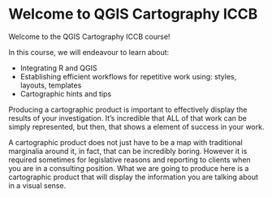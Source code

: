 # Welcome to QGIS Cartography ICCB

Welcome to the QGIS Cartography ICCB course!

In this course, we will endeavour to learn about:
- Integrating R and QGIS
- Establishing efficient workflows for repetitive work using: styles, layouts, templates
- Cartographic hints and tips

Producing a cartographic product is important to effectively display the results of your investigation. It’s incredible that ALL of that work can be simply represented, but then, that shows a element of success in your work.

A cartographic product does not just have to be a map with traditional marginalia around it, in fact, that can be incredibly boring. However it is required sometimes for legislative reasons and reporting to clients when you are in a consulting position. What we are going to produce here is a cartographic product that will display the information you are talking about in a visual sense.

